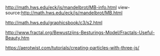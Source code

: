 http://math.hws.edu/eck/js/mandelbrot/MB-info.html
view-source:http://math.hws.edu/eck/js/mandelbrot/MB.html

http://math.hws.edu/graphicsbook/c3/s2.html

http://www.fractal.org/Bewustzijns-Besturings-Model/Fractals-Useful-Beauty.htm

https://aerotwist.com/tutorials/creating-particles-with-three-js/
